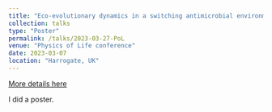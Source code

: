 ```yaml
---
title: "Eco-evolutionary dynamics in a switching antimicrobial environment"
collection: talks
type: "Poster"
permalink: /talks/2023-03-27-PoL
venue: "Physics of Life conference"
date: 2023-03-07
location: "Harrogate, UK"
---
```


[More details here](https://www.physicsoflife.org.uk/physics-of-life-2023.html)

I did a poster.
